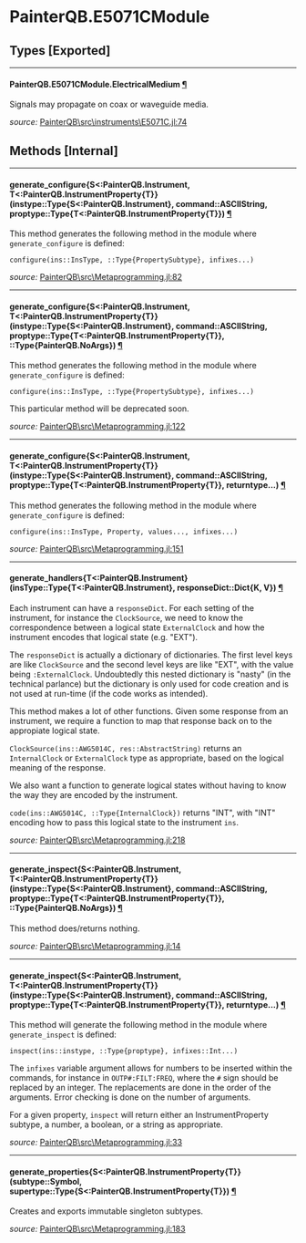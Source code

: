 # PainterQB.E5071CModule


## Types [Exported]

---

<a id="type__electricalmedium.1" class="lexicon_definition"></a>
#### PainterQB.E5071CModule.ElectricalMedium [¶](#type__electricalmedium.1)
Signals may propagate on coax or waveguide media.

*source:*
[PainterQB\src\instruments\E5071C.jl:74](https://github.com/ajkeller34/PainterQB.jl/tree/ef9c7ad31e165a00f094ce68457d9a1b8eac9276/src\instruments\E5071C.jl#L74)


## Methods [Internal]

---

<a id="method__generate_configure.1" class="lexicon_definition"></a>
#### generate_configure{S<:PainterQB.Instrument, T<:PainterQB.InstrumentProperty{T}}(instype::Type{S<:PainterQB.Instrument},  command::ASCIIString,  proptype::Type{T<:PainterQB.InstrumentProperty{T}}) [¶](#method__generate_configure.1)
This method generates the following method in the module where
`generate_configure` is defined:

```
configure(ins::InsType, ::Type{PropertySubtype}, infixes...)
```


*source:*
[PainterQB\src\Metaprogramming.jl:82](https://github.com/ajkeller34/PainterQB.jl/tree/ef9c7ad31e165a00f094ce68457d9a1b8eac9276/src\Metaprogramming.jl#L82)

---

<a id="method__generate_configure.2" class="lexicon_definition"></a>
#### generate_configure{S<:PainterQB.Instrument, T<:PainterQB.InstrumentProperty{T}}(instype::Type{S<:PainterQB.Instrument},  command::ASCIIString,  proptype::Type{T<:PainterQB.InstrumentProperty{T}},  ::Type{PainterQB.NoArgs}) [¶](#method__generate_configure.2)
This method generates the following method in the module where
`generate_configure` is defined:

```
configure(ins::InsType, ::Type{PropertySubtype}, infixes...)
```

This particular method will be deprecated soon.


*source:*
[PainterQB\src\Metaprogramming.jl:122](https://github.com/ajkeller34/PainterQB.jl/tree/ef9c7ad31e165a00f094ce68457d9a1b8eac9276/src\Metaprogramming.jl#L122)

---

<a id="method__generate_configure.3" class="lexicon_definition"></a>
#### generate_configure{S<:PainterQB.Instrument, T<:PainterQB.InstrumentProperty{T}}(instype::Type{S<:PainterQB.Instrument},  command::ASCIIString,  proptype::Type{T<:PainterQB.InstrumentProperty{T}},  returntype...) [¶](#method__generate_configure.3)
This method generates the following method in the module where
`generate_configure` is defined:

```
configure(ins::InsType, Property, values..., infixes...)
```


*source:*
[PainterQB\src\Metaprogramming.jl:151](https://github.com/ajkeller34/PainterQB.jl/tree/ef9c7ad31e165a00f094ce68457d9a1b8eac9276/src\Metaprogramming.jl#L151)

---

<a id="method__generate_handlers.1" class="lexicon_definition"></a>
#### generate_handlers{T<:PainterQB.Instrument}(insType::Type{T<:PainterQB.Instrument},  responseDict::Dict{K, V}) [¶](#method__generate_handlers.1)
Each instrument can have a `responseDict`. For each setting of the instrument,
for instance the `ClockSource`, we need to know the correspondence between a
logical state `ExternalClock` and how the instrument encodes that logical state
(e.g. "EXT").

The `responseDict` is actually a dictionary of dictionaries. The first level keys
are like `ClockSource` and the second level keys are like "EXT", with the value
being `:ExternalClock`. Undoubtedly
this nested dictionary is "nasty" (in the technical parlance) but the dictionary
is only used for code
creation and is not used at run-time (if the code works as intended).

This method makes a lot of other functions. Given some response from an instrument,
we require a function to map that response back on to the appropiate logical state.

`ClockSource(ins::AWG5014C, res::AbstractString)`
returns an `InternalClock` or `ExternalClock` type as appropriate,
based on the logical meaning of the response.

We also want a function to generate logical states without having to know the way
they are encoded by the instrument.

`code(ins::AWG5014C, ::Type{InternalClock})` returns "INT",
with "INT" encoding how to pass this logical state to the instrument `ins`.


*source:*
[PainterQB\src\Metaprogramming.jl:218](https://github.com/ajkeller34/PainterQB.jl/tree/ef9c7ad31e165a00f094ce68457d9a1b8eac9276/src\Metaprogramming.jl#L218)

---

<a id="method__generate_inspect.1" class="lexicon_definition"></a>
#### generate_inspect{S<:PainterQB.Instrument, T<:PainterQB.InstrumentProperty{T}}(instype::Type{S<:PainterQB.Instrument},  command::ASCIIString,  proptype::Type{T<:PainterQB.InstrumentProperty{T}},  ::Type{PainterQB.NoArgs}) [¶](#method__generate_inspect.1)
This method does/returns nothing.

*source:*
[PainterQB\src\Metaprogramming.jl:14](https://github.com/ajkeller34/PainterQB.jl/tree/ef9c7ad31e165a00f094ce68457d9a1b8eac9276/src\Metaprogramming.jl#L14)

---

<a id="method__generate_inspect.2" class="lexicon_definition"></a>
#### generate_inspect{S<:PainterQB.Instrument, T<:PainterQB.InstrumentProperty{T}}(instype::Type{S<:PainterQB.Instrument},  command::ASCIIString,  proptype::Type{T<:PainterQB.InstrumentProperty{T}},  returntype...) [¶](#method__generate_inspect.2)
This method will
generate the following method in the module where `generate_inspect` is defined:

`inspect(ins::instype, ::Type{proptype}, infixes::Int...)`

The `infixes` variable argument allows for numbers to be inserted within the
commands, for instance in `OUTP#:FILT:FREQ`, where the `#` sign should be
replaced by an integer. The replacements are done in the order of the arguments.
Error checking is done on the number of arguments.

For a given property, `inspect` will return either an InstrumentProperty subtype,
a number, a boolean, or a string as appropriate.


*source:*
[PainterQB\src\Metaprogramming.jl:33](https://github.com/ajkeller34/PainterQB.jl/tree/ef9c7ad31e165a00f094ce68457d9a1b8eac9276/src\Metaprogramming.jl#L33)

---

<a id="method__generate_properties.1" class="lexicon_definition"></a>
#### generate_properties{S<:PainterQB.InstrumentProperty{T}}(subtype::Symbol,  supertype::Type{S<:PainterQB.InstrumentProperty{T}}) [¶](#method__generate_properties.1)
Creates and exports immutable singleton subtypes.

*source:*
[PainterQB\src\Metaprogramming.jl:183](https://github.com/ajkeller34/PainterQB.jl/tree/ef9c7ad31e165a00f094ce68457d9a1b8eac9276/src\Metaprogramming.jl#L183)

